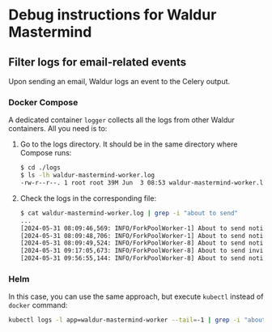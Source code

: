 # Debug instructions for Waldur Mastermind

## Filter logs for email-related events

Upon sending an email, Waldur logs an event to the Celery output.

### Docker Compose

A dedicated container `logger` collects all the logs from other Waldur containers.
All you need is to:

1. Go to the logs directory. It should be in the same directory where Compose runs:

    ```sh
    $ cd ./logs
    $ ls -lh waldur-mastermind-worker.log
    -rw-r--r--. 1 root root 39M Jun  3 08:53 waldur-mastermind-worker.log
    ```

2. Check the logs in the corresponding file:

    ```sh
    $ cat waldur-mastermind-worker.log | grep -i "about to send"
    ...
    [2024-05-31 08:09:46,569: INFO/ForkPoolWorker-1] About to send notify_provider_about_pending_order notification to email1@example.com
    [2024-05-31 08:09:48,706: INFO/ForkPoolWorker-1] About to send notify_provider_about_pending_order notification to email2@example.com
    [2024-05-31 08:09:49,524: INFO/ForkPoolWorker-8] About to send notify_provider_about_pending_order notification to email3@example.com
    [2024-05-31 09:17:05,673: INFO/ForkPoolWorker-8] About to send invitation_created notification to email1@example.com
    [2024-05-31 09:56:55,144: INFO/ForkPoolWorker-8] About to send notify_provider_about_pending_order notification to email2@example.com
    ```

### Helm

In this case, you can use the same approach, but execute `kubectl` instead of `docker` command:

```bash
kubectl logs -l app=waldur-mastermind-worker --tail=-1 | grep -i "about to send"
```
